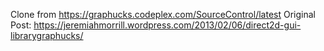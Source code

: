 Clone from https://graphucks.codeplex.com/SourceControl/latest
Original Post:
https://jeremiahmorrill.wordpress.com/2013/02/06/direct2d-gui-librarygraphucks/
